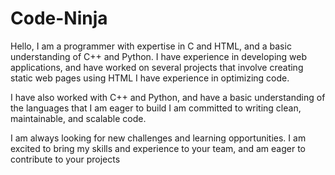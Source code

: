 # Code-Ninja

Hello, I am a programmer with expertise in C and HTML, and a basic understanding of C++ and Python. I have experience in developing web applications, and have worked on several projects that involve creating static web pages using HTML 
I have experience in optimizing code.

I have also worked with C++ and Python, and have a basic understanding of the languages that I am eager to build
I am committed to writing clean, maintainable, and scalable code.

I am always looking for new challenges and learning opportunities. I am excited to bring my skills and experience to your team, and am eager to contribute to your projects